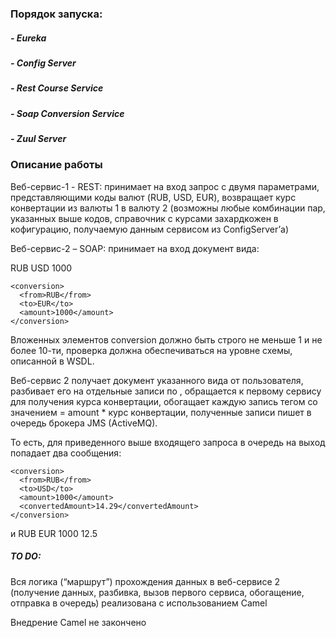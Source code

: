 
### Порядок запуска:
#####   - Eureka
#####   - Config Server
#####   - Rest Course Service
#####   - Soap Conversion Service
#####   - Zuul Server



### Описание работы

Веб-сервис-1 - REST: принимает на вход запрос с двумя параметрами, представляющими коды валют (RUB, USD, EUR), возвращает курс конвертации из валюты 1 в валюту 2 (возможны любые комбинации пар, указанных выше кодов, справочник с курсами захардкожен в кофигурацию, получаемую данным сервисом из ConfigServer’а)

Веб-сервис-2 – SOAP: принимает на вход документ вида:

<conversionsList>
    <conversion>
      <from>RUB</from>
      <to>USD</to>
      <amount>1000</amount>
    </conversion>

    <conversion>
      <from>RUB</from>
      <to>EUR</to>
      <amount>1000</amount>
    </conversion>
</conversionsLIst>

Вложенных элементов conversion должно быть строго не меньше 1 и не более 10-ти, проверка должна обеспечиваться на уровне схемы, описанной в WSDL.

Веб-сервис 2 получает документ указанного вида от пользователя, разбивает его на отдельные записи по <conversion>, обращается к первому сервису для получения курса конвертации, обогащает каждую запись тегом <convertedAmount> со значением = amount * курс конвертации, полученные записи пишет в очередь брокера JMS (ActiveMQ).

То есть, для приведенного выше входящего запроса в очередь на выход попадает два сообщения:

    <conversion>
      <from>RUB</from>
      <to>USD</to>
      <amount>1000</amount>
      <convertedAmount>14.29</convertedAmount>
    </conversion>
и
    <conversion>
      <from>RUB</from>
      <to>EUR</to>
      <amount>1000</amount>
      <convertedAmount>12.5</convertedAmount>
    </conversion>

##### TO DO:
 
Вся логика (“маршрут”) прохождения данных в веб-сервисе 2 (получение данных, разбивка, вызов первого сервиса, обогащение, отправка в очередь)  реализована с использованием Camel

 Внедрение Camel не закончено




